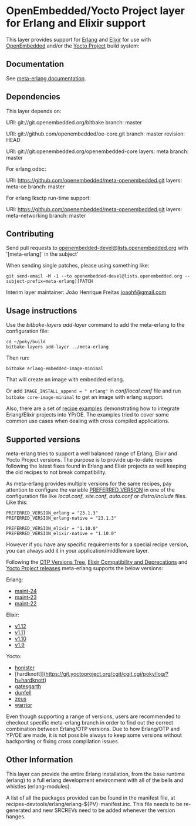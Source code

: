 # OpenEmbedded/Yocto Project layer for Erlang and Elixir support

This layer provides support for [Erlang](https://www.erlang.org/) and [Elixir](https://elixir-lang.org/) for use with [OpenEmbedded](http://www.openembedded.org/wiki/Main_Page) and/or
the [Yocto Project](https://www.yoctoproject.org/) build system:

## Documentation

See [meta-erlang documentation](https://meta-erlang.github.io/).

## Dependencies

This layer depends on:

  URI: git://git.openembedded.org/bitbake
  branch: master

  URI: git://github.com/openembedded/oe-core.git
  branch: master
  revision: HEAD

  URI: git://git.openembedded.org/openembedded-core
  layers: meta
  branch: master

For erlang odbc:

  URI: https://github.com/openembedded/meta-openembedded.git
  layers: meta-oe
  branch: master

For erlang lksctp run-time support:

  URI: https://github.com/openembedded/meta-openembedded.git
  layers: meta-networking
  branch: master


## Contributing

Send pull requests to openembedded-devel@lists.openembedded.org with '[meta-erlang]' in the subject'

When sending single patches, please using something like:

```
git send-email -M -1 --to openembedded-devel@lists.openembedded.org --subject-prefix=meta-erlang][PATCH
```

Interim layer maintainer: João Henrique Freitas <joaohf@gmail.com>

## Usage instructions

Use the _bitbake-layers add-layer_ command to add the meta-erlang to the configuration file:

```
cd ~/poky/build
bitbake-layers add-layer ../meta-erlang
```

Then run:

```
bitbake erlang-embedded-image-minimal
```

That will create an image with embedded erlang.

Or add ```IMAGE_INSTALL_append = " erlang"``` in _conf/local.conf_ file and run
```bitbake core-image-minimal``` to get an image with erlang support.

Also, there are a set of [recipe examples](recipes-examples) demonstrating how to integrate Erlang/Elixir
projects into YP/OE. The examples tried to cover some common use cases when dealing with cross compiled
applications.

## Supported versions

meta-erlang tries to support a well balanced range of Erlang, Elixir and Yocto Project versions. The purpose is to provide up-to-date recipes following the latest fixes found in Erlang and Elixir projects as well keeping the old recipes to not break compatibility.

As meta-erlang provides multiple versions for the same recipes, pay attention to configure the variable [PREFERRED_VERSION](https://docs.yoctoproject.org/ref-manual/ref-variables.html?highlight=preferred_version#term-PREFERRED_VERSION) in one of the configuration file like _local.conf_, _site.conf_, _auto.conf_ or _distro/include_ files. Like this:

```
PREFERRED_VERSION_erlang = "23.1.3"
PREFERRED_VERSION_erlang-native = "23.1.3"

PREFERRED_VERSION_elixir = "1.10.0"
PREFERRED_VERSION_elixir-native = "1.10.0"
```

However if you have any specific requirements for a special recipe version, you can always add it in your application/middleware layer.

Following the [OTP Versions Tree](http://erlang.org/download/otp_versions_tree.html),
[Elixir Compatibility and Deprecations](https://hexdocs.pm/elixir/compatibility-and-deprecations.html)
 and [Yocto Project releases](https://wiki.yoctoproject.org/wiki/Releases) meta-erlang supports the below versions:

Erlang:

 * [maint-24](https://github.com/erlang/otp/tree/maint-24)
 * [maint-23](https://github.com/erlang/otp/tree/maint-23)
 * [maint-22](https://github.com/erlang/otp/tree/maint-22)

Elixir:

* [v1.12](https://github.com/elixir-lang/elixir/tree/v1.12)
* [v1.11](https://github.com/elixir-lang/elixir/tree/v1.11)
* [v1.10](https://github.com/elixir-lang/elixir/tree/v1.10)
* [v1.9](https://github.com/elixir-lang/elixir/tree/v1.9)

Yocto:

* [honister](https://git.yoctoproject.org/cgit/cgit.cgi/poky/log/?h=honister)
* [hardknott]](https://git.yoctoproject.org/cgit/cgit.cgi/poky/log/?h=hardknott)
* [gatesgarth](https://git.yoctoproject.org/cgit/cgit.cgi/poky/tree/?h=gatesgarth)
* [dunfell](https://git.yoctoproject.org/cgit/cgit.cgi/poky/tree/?h=dunfell)
* [zeus](https://git.yoctoproject.org/cgit/cgit.cgi/poky/tree/?h=zeus)
* [warrior](https://git.yoctoproject.org/cgit/cgit.cgi/poky/tree/?h=warrior)

Even though supporting a range of versions, users are recommended to checkout specific meta-erlang branch in order to find out the correct combination between Erlang/OTP versions. Due to how Erlang/OTP and YP/OE are made, it is not
possible always to keep some versions without backporting or fixing cross compilation issues.

## Other Information

This layer can provide the entire Erlang installation, from the base
runtime (erlang) to a full erlang development environment with all
of the bells and whistles (erlang-modules).

A list of all the packages provided can be found in the manifest file,
at recipes-devtools/erlang/erlang-${PV}-manifest.inc. This file needs
to be re-generated and new SRCREVs need to be added whenever the version
hanges.
